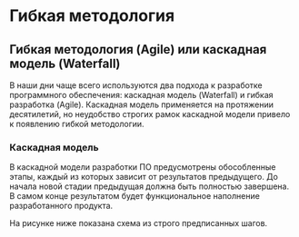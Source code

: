 # Гибкая методология

## Гибкая методология (Agile) или каскадная модель (Waterfall)

В наши дни чаще всего используются два подхода к разработке программного обеспечения: каскадная модель (Waterfall) и гибкая разработка (Agile).  Каскадная модель применяется на протяжении десятилетий, но неудобство строгих рамок каскадной модели привело к появлению гибкой методологии. 

### Каскадная модель

В каскадной модели разработки ПО предусмотрены обособленные этапы, каждый из которых зависит от результатов предыдущего.  До начала новой стадии предыдущая должна быть полностью завершена.  В самом конце результатом будет функциональное наполнение разработанного продукта.  

На рисунке ниже показана схема из строго предписанных шагов.

